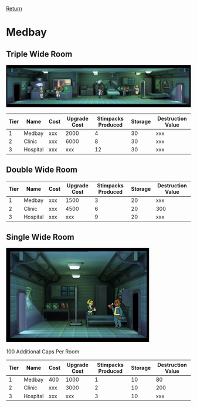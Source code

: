 [Return](../README.md)

Medbay
===========

## Triple Wide Room

![Medbay](t2images/trippleclinic.jpg)

Tier | Name | Cost | Upgrade Cost | Stimpacks Produced | Storage | Destruction Value
------|------|------|------|------|------|------
1 | Medbay | xxx | 2000 | 4 | 30 | xxx
2 | Clinic | xxx | 6000 | 8 | 30 | xxx
3 | Hospital | xxx | xxx | 12 | 30 | xxx

## Double Wide Room

Tier | Name | Cost | Upgrade Cost | Stimpacks Produced | Storage | Destruction Value
------|------|------|------|------|------|------
1 | Medbay | xxx | 1500 | 3 | 20 | xxx
2 | Clinic | xxx | 4500 | 6 | 20 | 300
3 | Hospital | xxx | xxx | 9 | 20 | xxx

## Single Wide Room

![Medbay](t1images/t1singlemedbay.jpg)

100 Additional Caps Per Room

Tier | Name | Cost | Upgrade Cost | Stimpacks Produced | Storage | Destruction Value
------|------|------|------|------|------|------
1 | Medbay | 400 | 1000 | 1 | 10 | 80
2 | Clinic | xxx | 3000 | 2 | 10 | 200
3 | Hospital | xxx | xxx | 3 | 10 | xxx

